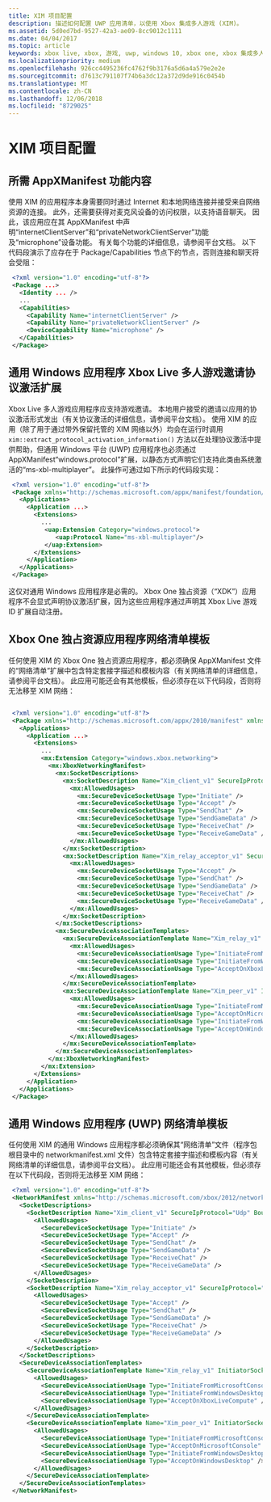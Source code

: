 ```yaml
---
title: XIM 项目配置
description: 描述如何配置 UWP 应用清单，以使用 Xbox 集成多人游戏 (XIM)。
ms.assetid: 5d0ed7bd-9527-42a3-ae09-8cc9012c1111
ms.date: 04/04/2017
ms.topic: article
keywords: xbox live, xbox, 游戏, uwp, windows 10, xbox one, xbox 集成多人游戏, 清单
ms.localizationpriority: medium
ms.openlocfilehash: 926cc4495236fc4762f9b3176a5d6a4a579e2e2e
ms.sourcegitcommit: d7613c791107f74b6a3dc12a372d9de916c0454b
ms.translationtype: MT
ms.contentlocale: zh-CN
ms.lasthandoff: 12/06/2018
ms.locfileid: "8729025"
---
```

# <a name="xim-project-configuration"></a>XIM 项目配置

## <a name="required-appxmanifest-capability-content"></a>所需 AppXManifest 功能内容

使用 XIM 的应用程序本身需要同时通过 Internet 和本地网络连接并接受来自网络资源的连接。 此外，还需要获得对麦克风设备的访问权限，以支持语音聊天。 因此，该应用应在其 AppXManifest 中声明“internetClientServer”和“privateNetworkClientServer”功能及“microphone”设备功能。 有关每个功能的详细信息，请参阅平台文档。 以下代码段演示了应存在于 Package/Capabilities 节点下的节点，否则连接和聊天将会受阻：

```xml
 <?xml version="1.0" encoding="utf-8"?>
 <Package ...>
   <Identity ... />
   ...
   <Capabilities>
     <Capability Name="internetClientServer" />
     <Capability Name="privateNetworkClientServer" />
     <DeviceCapability Name="microphone" />
   </Capabilities>
 </Package>
```

## <a name="universal-windows-application-xbox-live-multiplayer-invite-protocol-activation-extension"></a>通用 Windows 应用程序 Xbox Live 多人游戏邀请协议激活扩展

Xbox Live 多人游戏应用程序应支持游戏邀请。 本地用户接受的邀请以应用的协议激活形式发出（有关协议激活的详细信息，请参阅平台文档）。 使用 XIM 的应用（除了用于通过带外保留托管的 XIM 网络以外）均会在运行时调用 `xim::extract_protocol_activation_information()` 方法以在处理协议激活中提供帮助，但通用 Windows 平台 (UWP) 应用程序也必须通过 AppXManifest“windows.protocol”扩展，以静态方式声明它们支持此类由系统激活的“ms-xbl-multiplayer”。 此操作可通过如下所示的代码段实现：

```xml
 <?xml version="1.0" encoding="utf-8"?>
 <Package xmlns="http://schemas.microsoft.com/appx/manifest/foundation/windows10" xmlns:uap="http://schemas.microsoft.com/appx/manifest/uap/windows10" IgnorableNamespaces="uap">
   <Applications>
     <Application ...>
       <Extensions>
         ...
          <uap:Extension Category="windows.protocol">
             <uap:Protocol Name="ms-xbl-multiplayer"/>
          </uap:Extension>
       </Extensions>
     </Application>
   </Applications>
 </Package>
```

这仅对通用 Windows 应用程序是必需的。 Xbox One 独占资源（“XDK”）应用程序不会显式声明协议激活扩展，因为这些应用程序通过声明其 Xbox Live 游戏 ID 扩展自动注册。

## <a name="xbox-one-exclusive-resource-application-network-manifest-templates"></a>Xbox One 独占资源应用程序网络清单模板

任何使用 XIM 的 Xbox One 独占资源应用程序，都必须确保 AppXManifest 文件的“网络清单”扩展中包含特定套接字描述和模板内容（有关网络清单的详细信息，请参阅平台文档）。 此应用可能还会有其他模板，但必须存在以下代码段，否则将无法移至 XIM 网络：

```xml

 <?xml version="1.0" encoding="utf-8"?>
 <Package xmlns="http://schemas.microsoft.com/appx/2010/manifest" xmlns:mx="http://schemas.microsoft.com/appx/2013/xbox/manifest" IgnorableNamespaces="mx">
   <Applications>
     <Application ...>
       <Extensions>
         ...
         <mx:Extension Category="windows.xbox.networking">
           <mx:XboxNetworkingManifest>
             <mx:SocketDescriptions>
               <mx:SocketDescription Name="Xim_client_v1" SecureIpProtocol="Udp" BoundPort="17181-17183">
                 <mx:AllowedUsages>
                   <mx:SecureDeviceSocketUsage Type="Initiate" />
                   <mx:SecureDeviceSocketUsage Type="Accept" />
                   <mx:SecureDeviceSocketUsage Type="SendChat" />
                   <mx:SecureDeviceSocketUsage Type="SendGameData" />
                   <mx:SecureDeviceSocketUsage Type="ReceiveChat" />
                   <mx:SecureDeviceSocketUsage Type="ReceiveGameData" />
                 </mx:AllowedUsages>
               </mx:SocketDescription>
               <mx:SocketDescription Name="Xim_relay_acceptor_v1" SecureIpProtocol="Udp" BoundPort="17191-17390">
                 <mx:AllowedUsages>
                   <mx:SecureDeviceSocketUsage Type="Accept" />
                   <mx:SecureDeviceSocketUsage Type="SendChat" />
                   <mx:SecureDeviceSocketUsage Type="SendGameData" />
                   <mx:SecureDeviceSocketUsage Type="ReceiveChat" />
                   <mx:SecureDeviceSocketUsage Type="ReceiveGameData" />
                 </mx:AllowedUsages>
               </mx:SocketDescription>
             </mx:SocketDescriptions>
             <mx:SecureDeviceAssociationTemplates>
               <mx:SecureDeviceAssociationTemplate Name="Xim_relay_v1" InitiatorSocketDescription="Xim_client_v1" AcceptorSocketDescription="Xim_relay_acceptor_v1" MultiplayerSessionRequirement="Required">
                 <mx:AllowedUsages>
                   <mx:SecureDeviceAssociationUsage Type="InitiateFromMicrosoftConsole" />
                   <mx:SecureDeviceAssociationUsage Type="InitiateFromWindowsDesktop" />
                   <mx:SecureDeviceAssociationUsage Type="AcceptOnXboxLiveCompute" />
                 </mx:AllowedUsages>
               </mx:SecureDeviceAssociationTemplate>
               <mx:SecureDeviceAssociationTemplate Name="Xim_peer_v1" InitiatorSocketDescription="Xim_client_v1" AcceptorSocketDescription="Xim_client_v1" MultiplayerSessionRequirement="Required">
                 <mx:AllowedUsages>
                   <mx:SecureDeviceAssociationUsage Type="InitiateFromMicrosoftConsole" />
                   <mx:SecureDeviceAssociationUsage Type="AcceptOnMicrosoftConsole" />
                   <mx:SecureDeviceAssociationUsage Type="InitiateFromWindowsDesktop" />
                   <mx:SecureDeviceAssociationUsage Type="AcceptOnWindowsDesktop" />
                 </mx:AllowedUsages>
               </mx:SecureDeviceAssociationTemplate>
             </mx:SecureDeviceAssociationTemplates>
           </mx:XboxNetworkingManifest>
         </mx:Extension>
       </Extensions>
     </Application>
   </Applications>
 </Package>
```

## <a name="universal-windows-application-uwp-network-manifest-templates"></a>通用 Windows 应用程序 (UWP) 网络清单模板

任何使用 XIM 的通用 Windows 应用程序都必须确保其“网络清单”文件（程序包根目录中的 networkmanifest.xml 文件）包含特定套接字描述和模板内容（有关网络清单的详细信息，请参阅平台文档）。 此应用可能还会有其他模板，但必须存在以下代码段，否则将无法移至 XIM 网络：

```xml
 <?xml version="1.0" encoding="utf-8"?>
 <NetworkManifest xmlns="http://schemas.microsoft.com/xbox/2012/networkmanifest">
   <SocketDescriptions>
     <SocketDescription Name="Xim_client_v1" SecureIpProtocol="Udp" BoundPort="17181-17183">
       <AllowedUsages>
         <SecureDeviceSocketUsage Type="Initiate" />
         <SecureDeviceSocketUsage Type="Accept" />
         <SecureDeviceSocketUsage Type="SendChat" />
         <SecureDeviceSocketUsage Type="SendGameData" />
         <SecureDeviceSocketUsage Type="ReceiveChat" />
         <SecureDeviceSocketUsage Type="ReceiveGameData" />
       </AllowedUsages>
     </SocketDescription>
     <SocketDescription Name="Xim_relay_acceptor_v1" SecureIpProtocol="Udp" BoundPort="17191-17390">
       <AllowedUsages>
         <SecureDeviceSocketUsage Type="Accept" />
         <SecureDeviceSocketUsage Type="SendChat" />
         <SecureDeviceSocketUsage Type="SendGameData" />
         <SecureDeviceSocketUsage Type="ReceiveChat" />
         <SecureDeviceSocketUsage Type="ReceiveGameData" />
       </AllowedUsages>
     </SocketDescription>
   </SocketDescriptions>
   <SecureDeviceAssociationTemplates>
     <SecureDeviceAssociationTemplate Name="Xim_relay_v1" InitiatorSocketDescription="Xim_client_v1" AcceptorSocketDescription="Xim_relay_acceptor_v1" MultiplayerSessionRequirement="Required">
       <AllowedUsages>
         <SecureDeviceAssociationUsage Type="InitiateFromMicrosoftConsole" />
         <SecureDeviceAssociationUsage Type="InitiateFromWindowsDesktop" />
         <SecureDeviceAssociationUsage Type="AcceptOnXboxLiveCompute" />
       </AllowedUsages>
     </SecureDeviceAssociationTemplate>
     <SecureDeviceAssociationTemplate Name="Xim_peer_v1" InitiatorSocketDescription="Xim_client_v1" AcceptorSocketDescription="Xim_client_v1" MultiplayerSessionRequirement="Required">
       <AllowedUsages>
         <SecureDeviceAssociationUsage Type="InitiateFromMicrosoftConsole" />
         <SecureDeviceAssociationUsage Type="AcceptOnMicrosoftConsole" />
         <SecureDeviceAssociationUsage Type="InitiateFromWindowsDesktop" />
         <SecureDeviceAssociationUsage Type="AcceptOnWindowsDesktop" />
       </AllowedUsages>
     </SecureDeviceAssociationTemplate>
   </SecureDeviceAssociationTemplates>
 </NetworkManifest>
```

